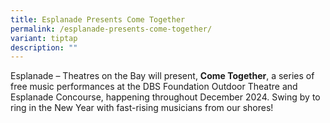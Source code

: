 ```yaml
---
title: Esplanade Presents Come Together
permalink: /esplanade-presents-come-together/
variant: tiptap
description: ""
---
```

<p>Esplanade – Theatres on the Bay will present, <strong>Come Together</strong>,
a series of free music performances at the DBS Foundation Outdoor Theatre
and Esplanade Concourse, happening throughout December 2024. Swing by to
ring in the New Year with fast-rising musicians from our shores!</p>
